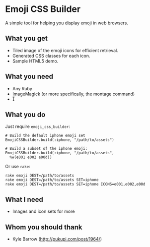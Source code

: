 # Emoji CSS Builder

A simple tool for helping you display emoji in web browsers.

## What you get

* Tiled image of the emoji icons for efficient retrieval.
* Generated CSS classes for each icon.
* Sample HTML5 demo.

## What you need

* Any Ruby
* ImageMagick (or more specifically, the montage command)
* &#xe00d;

## What you do

Just require `emoji_css_builder`:

    # Build the default iphone emoji set
    EmojiCSSBuilder.build(:iphone, "/path/to/assets")

    # Build a subset of the iphone emoji:
    EmojiCSSBuilder.build(:iphone, "/path/to/assets", 
      %w(e001 e002 e00d))

Or use `rake`:

    rake emoji DEST=/path/to/assets
    rake emoji DEST=/path/to/assets SET=iphone
    rake emoji DEST=/path/to/assets SET=iphone ICONS=e001,e002,e00d

## What I need

* Images and icon sets for more

## Whom you should thank

* Kyle Barrow (http://pukupi.com/post/1964/)